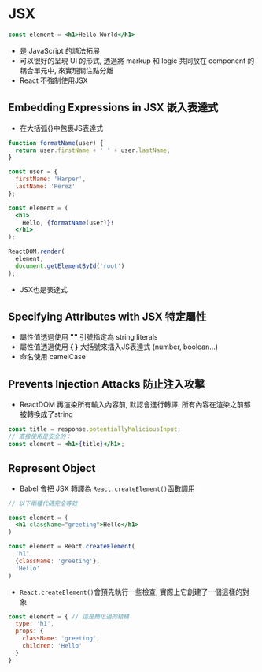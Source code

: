 # JSX
```jsx
const element = <h1>Hello World</h1>
```
- 是 JavaScript 的語法拓展
- 可以很好的呈現 UI 的形式, 透過將 markup 和 logic 共同放在 component 的耦合單元中, 來實現關注點分離
- React 不強制使用JSX

## Embedding Expressions in JSX 嵌入表達式
- 在大括弧{}中包裹JS表達式
```jsx
function formatName(user) {
  return user.firstName + ' ' + user.lastName;
}

const user = {
  firstName: 'Harper',
  lastName: 'Perez'
};

const element = (
  <h1>
    Hello, {formatName(user)}!
  </h1>
);

ReactDOM.render(
  element,
  document.getElementById('root')
);
```
- JSX也是表達式

## Specifying Attributes with JSX 特定屬性
- 屬性值透過使用 **""** 引號指定為 string literals
- 屬性值透過使用 **{ }** 大括號來插入JS表達式 (number, boolean...)
- 命名使用 camelCase 

## Prevents Injection Attacks 防止注入攻擊
- ReactDOM 再渲染所有輸入內容前, 默認會進行轉譯. 所有內容在渲染之前都被轉換成了string
```jsx
const title = response.potentiallyMaliciousInput;
// 直接使用是安全的：
const element = <h1>{title}</h1>;
```

## Represent Object
- Babel 會把 JSX 轉譯為 <code>React.createElement()</code>函數調用
```jsx
// 以下兩種代碼完全等效

const element = (
  <h1 className="greeting">Hello</h1>
)

const element = React.createElement(
  'h1',
  {className: 'greeting'},
  'Hello'
)
```
- <code>React.createElement()</code>會預先執行一些檢查, 實際上它創建了一個這樣的對象
```jsx
const element = { // 這是簡化過的結構
  type: 'h1',
  props: {
    className: 'greeting',
    children: 'Hello'
  }
}
```
